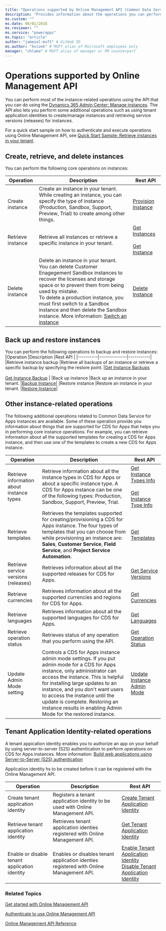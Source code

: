 ```yaml
---
title: "Operations supported by Online Management API (Common Data Service for Apps) | Microsoft Docs" # Intent and product brand in a unique string of 43-59 chars including spaces
description: "Provides information about the operations you can perform using the Online Management API to manage your Common Data Service for Apps instances." # 115-145 characters including spaces. This abstract displays in the search result.
ms.custom: ""
ms.date: 08/01/2018
ms.reviewer: ""
ms.service: "powerapps"
ms.topic: "article"
author: "jamesol-msft" # GitHub ID
ms.author: "kvivek" # MSFT alias of Microsoft employees only
manager: "chlama" # MSFT alias of manager or PM counterpart
---
```

# Operations supported by Online Management API

<!-- https://docs.microsoft.com/en-us/dynamics365/customer-engagement/developer/online-management-api/operations-supported -->

You can perform most of the instance-related operations using the API that you can do using the [Dynamics 365 Admin Center: Manage instances](/dynamics365/customer-engagement/admin/manage-online-instances). The API also lets you perform some additional operations such as using tenant application identities to create/manage instances and retrieving service versions (releases) for instances.

For a quick start sample on how to authenticate and execute operations using Online Management API, see [Quick Start Sample: Retrieve instances in your tenant](sample-quick-start.md).

## Create, retrieve, and delete instances

You can perform the following core operations on instances:

|Operation  |Description  |Rest API   |
|----------|--------------|-----------|
|Create instance  |Create an instance in your tenant. While creating an instance, you can specify the type of instance (Production, Sandbox, Support, Preview, Trial) to create among other things. |[Provision Instance](/rest/api/admin.services.crm.dynamics.com/provisioninstance)   |
|Retrieve instance  |Retrieve all instances or retrieve a specific instance in your tenant. |[Get Instances](/rest/api/admin.services.crm.dynamics.com/getinstances)<br /> <br />[Get Instance](/rest/api/admin.services.crm.dynamics.com/getinstance)  |
|Delete instance  |Delete an instance in your tenant.<br/>You can delete Customer Enagegement Sandbox instances to recover the licenses and storage space or to prevent them from being used by mistake. <br/>To delete a production instance, you must first switch to a Sandbox instance and then delete the Sandbox instance. More information: [Switch an instance](https://technet.microsoft.com/library/dn896590.aspx)|[Delete Instance](/rest/api/admin.services.crm.dynamics.com/deleteinstance)|


## Back up and restore instances

You can perform the following operations to backup and restore instances:
|Operation  |Description  |Rest API   |
|----------|--------------|-----------|
|Retrieve instance backup  |Retrieve all backups of an instance or retrieve a specific backup by specifying the restore point. |[Get Instance Backups](/rest/api/admin.services.crm.dynamics.com/getinstancebackups)<br /> <br />[Get Instance Backup](/rest/api/admin.services.crm.dynamics.com/getinstancebackup)   |
|Back up instance  |Back up an instance in your tenant. |[Backup Instance](/rest/api/admin.services.crm.dynamics.com/backupinstance)|
|Restore instance  |Restore an instance in your tenant. |[Restore Instance](/rest/api/admin.services.crm.dynamics.com/restoreinstance)|

## Other instance-related operations

The following additional operations related to Common Data Service for Apps instances are available. Some of these operation provide you information about things that are supported for CDS for Apps that helps you in performing core instance operations. For example, you can retrieve information about all the supported templates for creating a CDS for Apps instance, and then use one of the templates to create a new CDS for Apps instance.

|Operation  |Description  |Rest API   |
|----------|--------------|-----------|
|Retrieve information about instance types  |Retrieve information about all the instance types in CDS for Apps or about a specific instance type. A CDS for Apps instance can be one of the following types: Production, Sandbox, Support, Preview, Trial. |[Get Instance Types Info](/rest/api/admin.services.crm.dynamics.com/getinstancetypesinfo)<br /> <br />[Get Instance Type Info](/rest/api/admin.services.crm.dynamics.com/getinstancetypeinfo)   |
|Retrieve templates  |Retrieves the templates supported for creating/provisioning a CDS for Apps instance. The four types of templates that you can choose from while provisioning an instance are: **Sales**, **Customer Service**, **Field Service**, and **Project Service Automation**.|[Get Templates](/rest/api/admin.services.crm.dynamics.com/gettemplates)|
|Retrieve service versions (releases)  |Retrieves information about all the supported releases for CDS for Apps. |[Get Service Versions](/rest/api/admin.services.crm.dynamics.com/getserviceversions)|
|Retrieve currencies  |Retrieves information about all the supported currencies and regions for CDS for Apps. |[Get Currencies](/rest/api/admin.services.crm.dynamics.com/getcurrencies)|
|Retrieve languages  |Retrieves information about all the supported languages for CDS for Apps. |[Get Languages](/rest/api/admin.services.crm.dynamics.com/getlanguages)|
|Retrieve operation status  |Retrieves status of any operation that you perform using the API. |[Get Operation Status](/rest/api/admin.services.crm.dynamics.com/getoperationstatus)|
|Update Admin Mode setting  |Controls a CDS for Apps instance admin mode settings. If you put admin mode for a CDS for Apps instance, only administrator can access the instance. This is helpful for installing large updates to an instance, and you don't want users to access the instance until the update is complete. Restoring an instance results in enabling Admin Mode for the restored instance.|[Update Instance Admin Mode](/rest/api/admin.services.crm.dynamics.com/updateinstanceadminmode)|

## Tenant Application Identity-related operations

A tenant appication identity enables you to authorize an app on your behalf by using server-to-server (S2S) authentication to perform operations on CDS for Apps instances. More information: [Build web applications using Server-to-Server (S2S) authentication](https://msdn.microsoft.com/library/mt790168.aspx)

Application identity hs to be created before it can be registered with the Online Management API.

|Operation  |Description  |Rest API   |
|----------|--------------|-----------|
|Create tenant application identity  |Registers a tenant application identity to be used with Online Management API.|[Create Tenant Application Identity](/rest/api/admin.services.crm.dynamics.com/createtenantapplicationidentity)|
|Retrieve tenant application identity  |Retrieves tenant application identies registered with Online Management API.|[Get Tenant Application Identity](/rest/api/admin.services.crm.dynamics.com/gettenantapplicationidentity)|
|Enable or disable tenant application identity  |Enables or disables tenant application identies registered with Online Management API.|[Enable Tenant Application Identity](/rest/api/admin.services.crm.dynamics.com/enabletenantapplicationidentity)<br/>[Disable Tenant Application Identity](/rest/api/admin.services.crm.dynamics.com/disabletenantapplicationidentity)|

### Related Topics  

[Get started with Online Management API](get-started-online-management-api.md)

[Authenticate to use Online Management API](authentication.md)

[Online Management API Reference](/rest/api/admin.services.crm.dynamics.com)